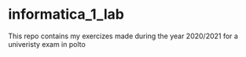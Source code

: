 # informatica_1_lab
This repo contains my exercizes made during the year 2020/2021 for a univeristy exam in polto
